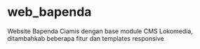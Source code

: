 # web_bapenda
Website Bapenda Ciamis
dengan base module CMS Lokomedia, ditambahkab beberapa fitur dan templates responsive
